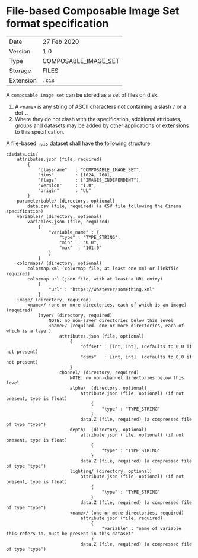 # File-based Composable Image Set format specification

|    |    |
|----|----|
| Date    | 27 Feb 2020 |
| Version | 1.0 |
| Type    | COMPOSABLE_IMAGE_SET |
| Storage | FILES | 
| Extension | `.cis` |

A `composable image set` can be stored as a set of files on disk.

1. A `<name>` is any string of ASCII characters not containing a slash `/` or a dot `.`.
2. Where they do not clash with the specification, additional attributes, groups and datasets may be added by other applications or extensions to this specification.
 

A file-based `.cis` dataset shall have the following structure:

```
cisdata.cis/
    attributes.json (file, required)
        {
            "classname"   : "COMPOSABLE_IMAGE_SET",
            "dims"        : [1024, 768],
            "flags"       : ["IMAGES_INDEPENDENT"],
            "version"     : "1.0",
            "origin"      : "UL" 
        }
    parametertable/ (directory, optional)
        data.csv (file, required) (a CSV file following the Cinema specification)
    variables/ (directory, optional)
        variables.json (file, required)
            {
                "variable_name" : {
                    "type" : "TYPE_STRING",
                    "min"  : "0.0",
                    "max"  : "101.0"
                }
            }
    colormaps/ (directory, optional)
        colormap.xml (colormap file, at least one xml or linkfile required)
        colormap.url (json file, with at least a URL entry)
            {
                "url" : "https://whatever/something.xml"
            }
    image/ (directory, required)
        <name>/ (one or more directories, each of which is an image) (required)
            layer/ (directory, required)
                NOTE: no non-layer directories below this level
                <name>/ (required. one or more directories, each of which is a layer)
                    attributes.json (file, optional)
                        {
                            "offset" : [int, int], (defaults to 0,0 if not present)
                            "dims"   : [int, int]  (defaults to 0,0 if not present)
                        }
                    channel/ (directory, required)
                        NOTE: no non-channel directories below this level
                        alpha/  (directory, optional)
                            attribute.json (file, optional) (if not present, type is float)
                                {
                                    "type" : "TYPE_STRING"
                                }
                            data.Z (file, required) (a compressed file of type "type")    
                        depth/  (directory, optional)
                            attribute.json (file, optional) (if not present, type is float)
                                {
                                    "type" : "TYPE_STRING"
                                }
                            data.Z (file, required) (a compressed file of type "type")    
                        lighting/ (directory, optional)
                            attribute.json (file, optional) (if not present, type is float)
                                {
                                    "type" : "TYPE_STRING"
                                }
                            data.Z (file, required) (a compressed file of type "type")    
                        <name>/ (one or more directories, required)
                            attribute.json (file, required)
                                {
                                    "variable" : "name of variable this refers to. must be present in this dataset"
                                }
                            data.Z (file, required) (a compressed file of type "type")    
```
